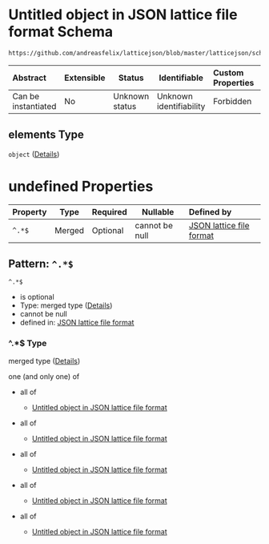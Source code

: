 # Untitled object in JSON lattice file format Schema

```txt
https://github.com/andreasfelix/latticejson/blob/master/latticejson/schema.json#/properties/elements
```




| Abstract            | Extensible | Status         | Identifiable            | Custom Properties | Additional Properties | Access Restrictions | Defined In                                              |
| :------------------ | ---------- | -------------- | ----------------------- | :---------------- | --------------------- | ------------------- | ------------------------------------------------------- |
| Can be instantiated | No         | Unknown status | Unknown identifiability | Forbidden         | Allowed               | none                | [schema.json\*](out/schema.json "open original schema") |

## elements Type

`object` ([Details](schema-properties-elements.md))

# undefined Properties

| Property | Type   | Required | Nullable       | Defined by                                                                                                                                                                                                       |
| :------- | ------ | -------- | -------------- | :--------------------------------------------------------------------------------------------------------------------------------------------------------------------------------------------------------------- |
| `^.*$`   | Merged | Optional | cannot be null | [JSON lattice file format](schema-properties-elements-patternproperties-.md "https&#x3A;//github.com/andreasfelix/latticejson/blob/master/latticejson/schema.json#/properties/elements/patternProperties/^.\*$") |

## Pattern: `^.*$`




`^.*$`

-   is optional
-   Type: merged type ([Details](schema-properties-elements-patternproperties-.md))
-   cannot be null
-   defined in: [JSON lattice file format](schema-properties-elements-patternproperties-.md "https&#x3A;//github.com/andreasfelix/latticejson/blob/master/latticejson/schema.json#/properties/elements/patternProperties/^.\*$")

### ^.\*$ Type

merged type ([Details](schema-properties-elements-patternproperties-.md))

one (and only one) of

-   all of

    -   [Untitled object in JSON lattice file format](schema-definitions-element.md "check type definition")
-   all of

    -   [Untitled object in JSON lattice file format](schema-definitions-element.md "check type definition")
-   all of

    -   [Untitled object in JSON lattice file format](schema-definitions-element.md "check type definition")
-   all of

    -   [Untitled object in JSON lattice file format](schema-definitions-element.md "check type definition")
-   all of

    -   [Untitled object in JSON lattice file format](schema-definitions-element.md "check type definition")
